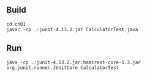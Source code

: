 ## Build
```
cd ch01
javac -cp .:junit-4.13.2.jar CalculatorTest.java
```

## Run
```
java -cp .:junit-4.13.2.jar:hamcrest-core-1.3.jar org.junit.runner.JUnitCore CalculatorTest
```
